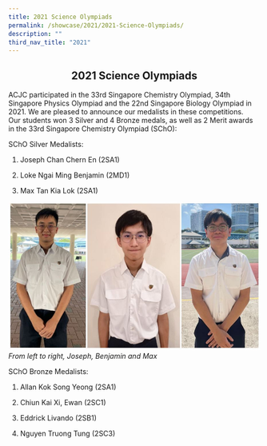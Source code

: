 ```yaml
---
title: 2021 Science Olympiads
permalink: /showcase/2021/2021-Science-Olympiads/
description: ""
third_nav_title: "2021"
---
```

## <center> 2021 Science Olympiads </center>

ACJC participated in the 33rd Singapore Chemistry Olympiad, 34th Singapore Physics Olympiad and the 22nd Singapore Biology Olympiad in 2021. We are pleased to announce our medalists in these competitions.  
Our students won 3 Silver and 4 Bronze medals, as well as 2 Merit awards in the 33rd Singapore Chemistry Olympiad (SChO):

  
SChO Silver Medalists:

1. Joseph Chan Chern En (2SA1)

2. Loke Ngai Ming Benjamin (2MD1)

3. Max Tan Kia Lok (2SA1)

![](/images/Joseph%20Ben%20Max.jpeg)
_From left to right, Joseph, Benjamin and Max_

SChO Bronze Medalists:

1. Allan Kok Song Yeong (2SA1)

2. Chiun Kai Xi, Ewan (2SC1)

3. Eddrick Livando (2SB1)

4. Nguyen Truong Tung (2SC3)

